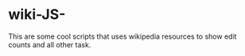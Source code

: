 wiki-JS-
========

This are some cool scripts that uses wikipedia resources to show edit counts and all other task. 
